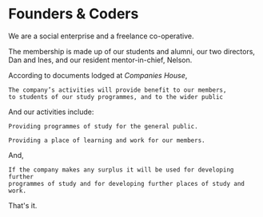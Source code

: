 # Founders & Coders

We are a social enterprise and a freelance co-operative. 




The membership is made up of our students and alumni, our two directors, Dan and Ines, and our resident mentor-in-chief, Nelson. 

According to documents lodged at *Companies House*, 

    The company’s activities will provide benefit to our members, 
    to students of our study programmes, and to the wider public

And our activities include:

    Providing programmes of study for the general public.

    Providing a place of learning and work for our members.

And,

    If the company makes any surplus it will be used for developing further 
    programmes of study and for developing further places of study and work.

That's it.
